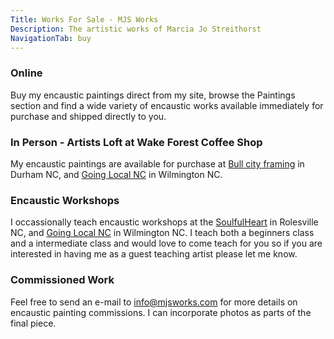```yaml
---
Title: Works For Sale - MJS Works
Description: The artistic works of Marcia Jo Streithorst
NavigationTab: buy
---
```


### Online

Buy my encaustic paintings direct from my site, browse the Paintings section and find a wide variety of encaustic works available immediately for purchase and shipped directly to you.

### In Person - Artists Loft at Wake Forest Coffee Shop    

My encaustic paintings are available for purchase at [Bull city framing](https://www.bullcityartandframecompany.com/) in Durham NC, and [Going Local NC](https://goinglocalnc.com/) in Wilmington NC.

### Encaustic Workshops

I occassionally teach encaustic workshops at the [SoulfulHeart](http://deborahsoulfulheart.com/1767-2/) in Rolesville NC, and [Going Local NC](https://goinglocalnc.com/) in Wilmington NC. I teach both a beginners class and a intermediate class and would love to come teach for you so if you are interested in having me as a guest teaching artist please let me know.
  
### Commissioned Work

Feel free to send an e-mail to [info@mjsworks.com](mailto:info@mjsworks.com) for more details on encaustic painting commissions. I can incorporate photos as parts of the final piece. 
